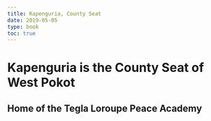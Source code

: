 ```yaml
---
title: Kapenguria, County Seat
date: 2019-05-05
type: book
toc: true
---
```

# Kapenguria is the County Seat of West Pokot
## Home of the Tegla Loroupe Peace Academy